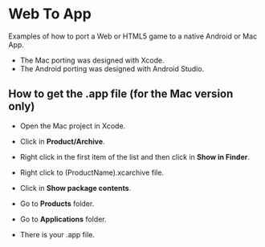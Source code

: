 # Web To App

Examples of how to port a Web or HTML5 game to a native Android or Mac App.

* The Mac porting was designed with Xcode.
* The Android porting was designed with Android Studio.

## How to get the .app file (for the Mac version only)

* Open the Mac project in Xcode.

* Click in **Product/Archive**.

* Right click in the first item of the list and then click in **Show in Finder**.

* Right click to (ProductName).xcarchive file.

* Click in **Show package contents**.

* Go to **Products** folder.

* Go to **Applications** folder.

* There is your .app file.
